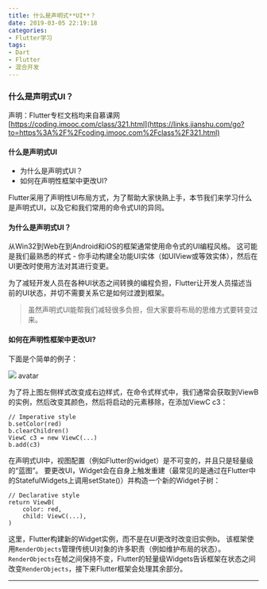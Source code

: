```yaml
---
title: 什么是声明式**UI**？
date: 2019-03-05 22:19:18
categories: 
- Flutter学习
tags:
- Dart
- Flutter
- 混合开发
---
```


### 什么是声明式**UI**？

声明：Flutter专栏文档均来自慕课网  
[https://coding.imooc.com/class/321.html](https://links.jianshu.com/go?to=https%3A%2F%2Fcoding.imooc.com%2Fclass%2F321.html)

#### 什么是声明式**UI**

*   为什么是声明式UI？
*   如何在声明性框架中更改UI?

Flutter采用了声明性UI布局方式，为了帮助大家快熟上手，本节我们来学习什么是声明式UI，以及它和我们常用的命令式UI的异同。

#### 为什么是声明式**UI**？

从Win32到Web在到Android和iOS的框架通常使用命令式的UI编程风格。 这可能是我们最熟悉的样式 - 你手动构建全功能UI实体（如UIView或等效实体），然后在UI更改时使用方法对其进行变更。

为了减轻开发人员在各种UI状态之间转换的编程负担，Flutter让开发人员描述当前的UI状态，并切不需要关系它是如何过渡到框架。

> 虽然声明式UI能帮我们减轻很多负担，但大家要将布局的思维方式要转变过来。

#### 如何在声明性框架中更改**UI?**

下面是个简单的例子：

![](//upload-images.jianshu.io/upload_images/9404810-d45de5667e01f8ad.png?imageMogr2/auto-orient/strip|imageView2/2/w/350/format/webp) avatar

为了将上图左侧样式改变成右边样式，在命令式样式中，我们通常会获取到ViewB的实例，然后改变其颜色，然后将启动的元素移除，在添加ViewC c3：

```
// Imperative style
b.setColor(red)
b.clearChildren()
ViewC c3 = new ViewC(...)
b.add(c3) 
```

在声明式UI中，视图配置（例如Flutter的widget）是不可变的，并且只是轻量级的“蓝图”。 要更改UI，Widget会在自身上触发重建（最常见的是通过在Flutter中的StatefulWidgets上调用setState()）并构造一个新的Widget子树：

```
// Declarative style
return ViewB(
    color: red, 
    child: ViewC(...),
) 
```

这里，Flutter构建新的Widget实例，而不是在UI更改时改变旧实例b。 该框架使用`RenderObjects`管理传统UI对象的许多职责（例如维护布局的状态）。 `RenderObjects`在帧之间保持不变，Flutter的轻量级Widgets告诉框架在状态之间改变`RenderObjects`，接下来Flutter框架会处理其余部分。

* * *
